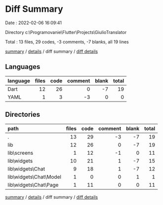 # Diff Summary

Date : 2022-02-06 16:09:41

Directory c:\Programovanie\Flutter\Projects\GiulioTranslator

Total : 13 files,  29 codes, -3 comments, -7 blanks, all 19 lines

[summary](results.md) / [details](details.md) / diff summary / [diff details](diff-details.md)

## Languages
| language | files | code | comment | blank | total |
| :--- | ---: | ---: | ---: | ---: | ---: |
| Dart | 12 | 26 | 0 | -7 | 19 |
| YAML | 1 | 3 | -3 | 0 | 0 |

## Directories
| path | files | code | comment | blank | total |
| :--- | ---: | ---: | ---: | ---: | ---: |
| . | 13 | 29 | -3 | -7 | 19 |
| lib | 12 | 26 | 0 | -7 | 19 |
| lib\screens | 1 | 12 | -1 | 0 | 11 |
| lib\widgets | 10 | 21 | 1 | -7 | 15 |
| lib\widgets\Chat | 9 | 18 | 1 | -7 | 12 |
| lib\widgets\Chat\Model | 1 | 0 | 0 | 1 | 1 |
| lib\widgets\Chat\Page | 1 | 11 | 0 | 0 | 11 |

[summary](results.md) / [details](details.md) / diff summary / [diff details](diff-details.md)